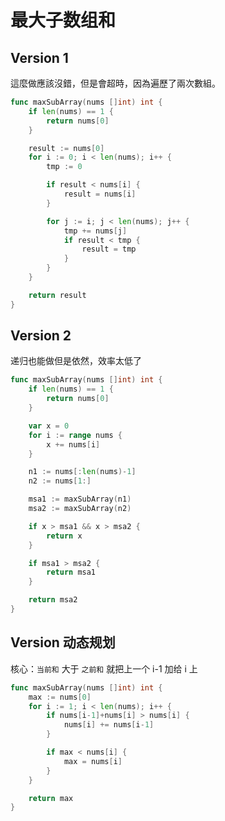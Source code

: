 # 最大子数组和

## Version 1
這麼做應該沒錯，但是會超時，因為遍歷了兩次數組。
```go
func maxSubArray(nums []int) int {
	if len(nums) == 1 {
		return nums[0]
	}

	result := nums[0]
	for i := 0; i < len(nums); i++ {
		tmp := 0

		if result < nums[i] {
			result = nums[i]
		}

		for j := i; j < len(nums); j++ {
			tmp += nums[j]
			if result < tmp {
				result = tmp
			}
		}
	}

	return result
}
```

## Version 2
递归也能做但是依然，效率太低了
```go
func maxSubArray(nums []int) int {
	if len(nums) == 1 {
		return nums[0]
	}

	var x = 0
	for i := range nums {
		x += nums[i]
	}

	n1 := nums[:len(nums)-1]
	n2 := nums[1:]

	msa1 := maxSubArray(n1)
	msa2 := maxSubArray(n2)

	if x > msa1 && x > msa2 {
		return x
	}

	if msa1 > msa2 {
		return msa1
	}

	return msa2
}
```

## Version 动态规划
核心：`当前和` 大于 `之前和` 就把上一个 i-1 加给 i 上
```go
func maxSubArray(nums []int) int {
	max := nums[0]
	for i := 1; i < len(nums); i++ {
		if nums[i-1]+nums[i] > nums[i] {
			nums[i] += nums[i-1]
		}

		if max < nums[i] {
			max = nums[i]
		}
	}

	return max
}
```